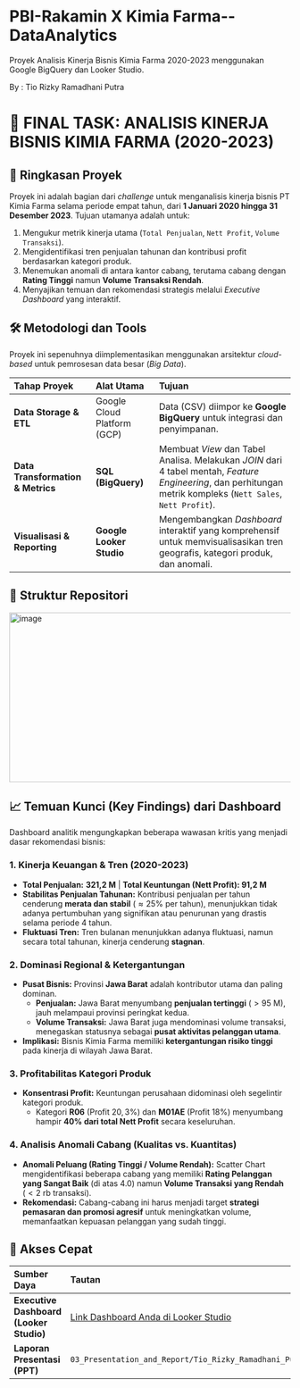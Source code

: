 # PBI-Rakamin X Kimia Farma--DataAnalytics
Proyek Analisis Kinerja Bisnis Kimia Farma 2020-2023 menggunakan Google BigQuery dan Looker Studio.

By : Tio Rizky Ramadhani Putra

# 🚀 FINAL TASK: ANALISIS KINERJA BISNIS KIMIA FARMA (2020-2023)

## 🎯 Ringkasan Proyek

Proyek ini adalah bagian dari *challenge* untuk menganalisis kinerja bisnis PT Kimia Farma selama periode empat tahun, dari **1 Januari 2020 hingga 31 Desember 2023**. Tujuan utamanya adalah untuk:
1.  Mengukur metrik kinerja utama (`Total Penjualan`, `Nett Profit`, `Volume Transaksi`).
2.  Mengidentifikasi tren penjualan tahunan dan kontribusi profit berdasarkan kategori produk.
3.  Menemukan anomali di antara kantor cabang, terutama cabang dengan **Rating Tinggi** namun **Volume Transaksi Rendah**.
4.  Menyajikan temuan dan rekomendasi strategis melalui *Executive Dashboard* yang interaktif.

## 🛠️ Metodologi dan Tools

Proyek ini sepenuhnya diimplementasikan menggunakan arsitektur *cloud-based* untuk pemrosesan data besar (*Big Data*).

| Tahap Proyek | Alat Utama | Tujuan |
| :--- | :--- | :--- |
| **Data Storage & ETL** | Google Cloud Platform (GCP) | Data (CSV) diimpor ke **Google BigQuery** untuk integrasi dan penyimpanan. |
| **Data Transformation & Metrics** | **SQL (BigQuery)** | Membuat *View* dan Tabel Analisa. Melakukan *JOIN* dari 4 tabel mentah, *Feature Engineering*, dan perhitungan metrik kompleks (`Nett Sales`, `Nett Profit`). |
| **Visualisasi & Reporting** | **Google Looker Studio** | Mengembangkan *Dashboard* interaktif yang komprehensif untuk memvisualisasikan tren geografis, kategori produk, dan anomali. |

## 📂 Struktur Repositori

<img width="638" height="304" alt="image" src="https://github.com/user-attachments/assets/9a79acb4-d585-4027-ad57-c1266ae147f2" />


## 📈 Temuan Kunci (Key Findings) dari Dashboard

Dashboard analitik mengungkapkan beberapa wawasan kritis yang menjadi dasar rekomendasi bisnis:

### 1. Kinerja Keuangan & Tren (2020-2023)
* **Total Penjualan:** **321,2 M** | **Total Keuntungan (Nett Profit): 91,2 M**
* **Stabilitas Penjualan Tahunan:** Kontribusi penjualan per tahun cenderung **merata dan stabil** ($\approx 25\%$ per tahun), menunjukkan tidak adanya pertumbuhan yang signifikan atau penurunan yang drastis selama periode 4 tahun.
* **Fluktuasi Tren:** Tren bulanan menunjukkan adanya fluktuasi, namun secara total tahunan, kinerja cenderung **stagnan**.

### 2. Dominasi Regional & Ketergantungan
* **Pusat Bisnis:** Provinsi **Jawa Barat** adalah kontributor utama dan paling dominan.
    * **Penjualan:** Jawa Barat menyumbang **penjualan tertinggi** ($> 95 \text{ M}$), jauh melampaui provinsi peringkat kedua.
    * **Volume Transaksi:** Jawa Barat juga mendominasi volume transaksi, menegaskan statusnya sebagai **pusat aktivitas pelanggan utama**.
* **Implikasi:** Bisnis Kimia Farma memiliki **ketergantungan risiko tinggi** pada kinerja di wilayah Jawa Barat.

### 3. Profitabilitas Kategori Produk
* **Konsentrasi Profit:** Keuntungan perusahaan didominasi oleh segelintir kategori produk.
    * Kategori **R06** (Profit $20,3\%$) dan **M01AE** (Profit $18\%$) menyumbang hampir **$40\%$ dari total Nett Profit** secara keseluruhan.

### 4. Analisis Anomali Cabang (Kualitas vs. Kuantitas)
* **Anomali Peluang (Rating Tinggi / Volume Rendah):** Scatter Chart mengidentifikasi beberapa cabang yang memiliki **Rating Pelanggan yang Sangat Baik** (di atas 4.0) namun **Volume Transaksi yang Rendah** ($< 2 \text{ rb}$ transaksi).
* **Rekomendasi:** Cabang-cabang ini harus menjadi target **strategi pemasaran dan promosi agresif** untuk meningkatkan volume, memanfaatkan kepuasan pelanggan yang sudah tinggi.

## 🔗 Akses Cepat

| Sumber Daya | Tautan |
| :--- | :--- |
| **Executive Dashboard (Looker Studio)** | [Link Dashboard Anda di Looker Studio](https://lookerstudio.google.com/reporting/2ac1580d-b026-40c4-b206-42933a072451/page/Mq0cF/edit) |
| **Laporan Presentasi (PPT)** | `03_Presentation_and_Report/Tio_Rizky_Ramadhani_Putra__KIMIA_FARMA.pptx` |
